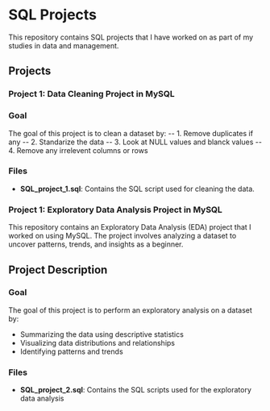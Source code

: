 # SQL Projects

This repository contains SQL projects that I have worked on as part of my studies in data and management.

## Projects

### Project 1: Data Cleaning Project in MySQL

### Goal
The goal of this project is to clean a dataset by:
-- 1. Remove duplicates if any
-- 2. Standarize the data
-- 3. Look at NULL values and blanck values
-- 4. Remove any irrelevent columns  or rows

### Files
- **SQL_project_1.sql**: Contains the SQL script used for cleaning the data.


### Project 1: Exploratory Data Analysis Project in MySQL

This repository contains an Exploratory Data Analysis (EDA) project that I worked on using MySQL. The project involves analyzing a dataset to uncover patterns, trends, and insights as a beginner.

## Project Description

### Goal
The goal of this project is to perform an exploratory analysis on a dataset by:
- Summarizing the data using descriptive statistics
- Visualizing data distributions and relationships
- Identifying patterns and trends

### Files
- **SQL_project_2.sql**: Contains the SQL scripts used for the exploratory data analysis
